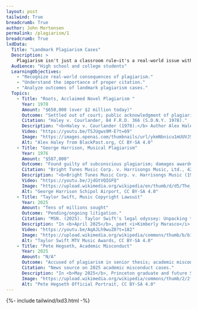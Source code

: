```yaml
---
layout: post
tailwind: True
breadcrumb: True
author: John Mortensen
permalink: /plagiarism/1
breadcrumb: True
lxdData:
  Title: "Landmark Plagiarism Cases"
  Description: >
    Plagiarism isn't just a classroom rule—it's a real-world issue with serious, sometimes career-changing consequences. The following case studies show what actually happens when plagiarism is uncovered, from bestselling authors to world-famous musicians and public figures. Each case is factual, with documented outcomes -- lawsuits, lost money, damaged reputations, and public scrutiny.
  Audience: "High school and college students"
  LearningObjectives:
    - "Recognize real-world consequences of plagiarism."
    - "Understand the importance of proper citation."
    - "Analyze outcomes of landmark plagiarism cases."
  Topics:
    - Title: "Roots, Acclaimed Novel Plagiarism "
      Year: 1978
      Amount: "$650,000 (over $2 million today)"
      Outcome: "Settled out of court; public acknowledgment of plagiarism."
      Citation: "Haley v. Courlander, 84 F.R.D. 366 (S.D.N.Y. 1978)."
      Description: "<b>Haley v. Courlander (1978).</b> Author Alex Haley was sued by Harold Courlander for plagiarizing passages in his novel <b>Roots</b> from Courlander’s earlier novel <b>The African</b>. The case was settled out of court for <b>$650,000</b> (over $2 million in today’s currency), and Haley issued a statement acknowledging the use of Courlander’s work."
      Video: "https://youtu.be/TSJUgws9M-E?t=69"
      Image: "https://images.openai.com/thumbnails/url/ykmNbnicu1mUUVJSUGylr5-al1xUWVCSmqJbkpRnoJdeXJJYkpmsl5yfq5-Zm5ieWmxfaAuUsXL0S7F0Tw628Eit0K0MrHLPSU0qMfE0jzQJSC0JSPevCPR2TU93Kym2zHUuLCnXLXU3KfAJK8xy98lwyvP1CvRXKwYA064pkw"
      Alt: "Alex Haley from BlackPast.org, CC BY-SA 4.0"
    - Title: "George Harrison, Musical Plagiarism"
      Year: 1976
      Amount: "$587,000"
      Outcome: "Found guilty of subconscious plagiarism; damages awarded."
      Citation: "Bright Tunes Music Corp. v. Harrisongs Music, Ltd., 420 F. Supp. 177 (S.D.N.Y. 1976)."
      Description: "<b>Bright Tunes Music Corp. v. Harrisongs Music (1976).</b> Former Beatle George Harrison was found guilty of “subconsciously” plagiarizing Ronnie Mack’s 1963 song <b>He’s So Fine</b> in his 1970 hit <b>My Sweet Lord</b>. Harrison was ordered to pay <b>$587,000</b> in damages. Reference: Bright Tunes Music Corp. v. Harrisongs Music, Ltd., 420 F. Supp. 177 (S.D.N.Y. 1976)."
      Video: "https://youtu.be/JjdGtVQIGFQ"
      Image: "https://upload.wikimedia.org/wikipedia/en/thumb/d/d5/The_Beatles_arrive_at_Schiphol_Airport_1964-06-05_-_George_Harrison_916-5132_cropped.jpg/500px-The_Beatles_arrive_at_Schiphol_Airport_1964-06-05_-_George_Harrison_916-5132_cropped.jpg"
      Alt: "George Harrison Schipol Airport, CC BY-SA 4.0"
    - Title: "Taylor Swift, Music Copyright Lawsuit"
      Year: 2025
      Amount: "Tens of millions sought"
      Outcome: "Pending/ongoing litigation."
      Citation: "MSN. (2025). Taylor Swift's legal odyssey: Unpacking the Shake It Off copyright resolution, industry repercussions, and emerging 2025 courtroom dramas."
      Description: "In <b>April 2025</b>, poet <i>Kimberly Marasco</i> filed a copyright infringement lawsuit against <i>Taylor Swift</i>. The lawsuit alleged that Swift incorporated elements of Marasco’s poetry into several songs, including <b>The Man</b> and <b>My Tears Ricochet</b>, seeking “tens of millions of dollars” in damages."
      Video: "https://youtu.be/AqAJLh9wuZ0?t=182"
      Image: "https://upload.wikimedia.org/wikipedia/commons/thumb/b/b1/Taylor_Swift_at_the_2023_MTV_Video_Music_Awards_%283%29.png/500px-Taylor_Swift_at_the_2023_MTV_Video_Music_Awards_%283%29.png"
      Alt: "Taylor Swift MTV Music Awards, CC BY-SA 4.0"
    - Title: "Pete Hegseth, Academic Misconduct"
      Year: 2025
      Amount: "N/A"
      Outcome: "Accused of plagiarism in senior thesis; academic misconduct investigation."
      Citation: "News source on 2025 academic misconduct cases."
      Description: "In <b>May 2025</b>, Princeton graduate and future Secretary of Defense <b>Pete Hegseth</b> was accused of plagiarizing portions of his senior thesis.  Reference: News source on 2025 academic misconduct cases."
      Image: "https://upload.wikimedia.org/wikipedia/commons/thumb/2/2f/Pete_Hegseth_Official_Portrait.jpg/500px-Pete_Hegseth_Official_Portrait.jpg"
      Alt: "Pete Hegseth Official Portrait, CC BY-SA 4.0"
---
```


{%- include tailwind/lxd3.html -%}
